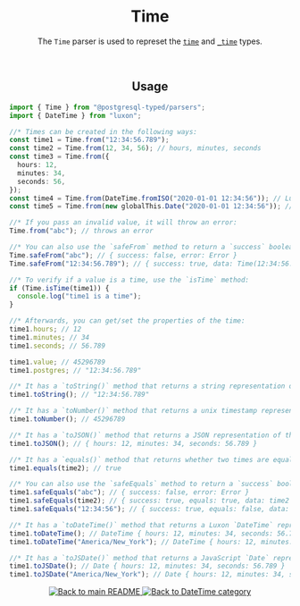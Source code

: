 <h1 align="center">
	Time
</h1>
<p align="center">
  The <code>Time</code> parser is used to represet the <a href="https://www.postgresql.org/docs/current/datatype-datetime.html#DATATYPE-DATETIME-INPUT"><code>time</code></a> and <a href="https://www.postgresql.org/docs/current/datatype-datetime.html#DATATYPE-DATETIME-INPUT"><code>_time</code></a> types.
</p>
<br/>

<!-- Usage -->
<h2 align="center">
	Usage
</h2>

```ts
import { Time } from "@postgresql-typed/parsers";
import { DateTime } from "luxon";

//* Times can be created in the following ways:
const time1 = Time.from("12:34:56.789");
const time2 = Time.from(12, 34, 56); // hours, minutes, seconds
const time3 = Time.from({
  hours: 12,
  minutes: 34,
  seconds: 56,
});
const time4 = Time.from(DateTime.fromISO("2020-01-01 12:34:56")); // Luxon DateTime
const time5 = Time.from(new globalThis.Date("2020-01-01 12:34:56")); // JavaScript Date

//* If you pass an invalid value, it will throw an error:
Time.from("abc"); // throws an error

//* You can also use the `safeFrom` method to return a `success` boolean instead of throwing an error:
Time.safeFrom("abc"); // { success: false, error: Error }
Time.safeFrom("12:34:56.789"); // { success: true, data: Time(12:34:56.789) }

//* To verify if a value is a time, use the `isTime` method:
if (Time.isTime(time1)) {
  console.log("time1 is a time");
}

//* Afterwards, you can get/set the properties of the time:
time1.hours; // 12
time1.minutes; // 34
time1.seconds; // 56.789

time1.value; // 45296789
time1.postgres; // "12:34:56.789"

//* It has a `toString()` method that returns a string representation of the time:
time1.toString(); // "12:34:56.789"

//* It has a `toNumber()` method that returns a unix timestamp representation of the time:
time1.toNumber(); // 45296789

//* It has a `toJSON()` method that returns a JSON representation of the time:
time1.toJSON(); // { hours: 12, minutes: 34, seconds: 56.789 }

//* It has a `equals()` method that returns whether two times are equal:
time1.equals(time2); // true

//* You can also use the `safeEquals` method to return a `success` boolean instead of throwing an error:
time1.safeEquals("abc"); // { success: false, error: Error }
time1.safeEquals(time2); // { success: true, equals: true, data: time2 }
time1.safeEquals("12:34:56"); // { success: true, equals: false, data: Time(12:34:56) }

//* It has a `toDateTime()` method that returns a Luxon `DateTime` representation of the time: (defaults to the current timezone)
time1.toDateTime(); // DateTime { hours: 12, minutes: 34, seconds: 56.789 }
time1.toDateTime("America/New_York"); // DateTime { hours: 12, minutes: 34, seconds: 56.789, zone: "America/New_York" }

//* It has a `toJSDate()` method that returns a JavaScript `Date` representation of the time: (defaults to the current timezone)
time1.toJSDate(); // Date { hours: 12, minutes: 34, seconds: 56.789 }
time1.toJSDate("America/New_York"); // Date { hours: 12, minutes: 34, seconds: 56.789, zone: "America/New_York" }
```

<p align="center">
  <!-- Back to main README button -->
  <a href="../../README.md">
    <img src="https://img.shields.io/badge/-Back%20to%20main%20README-blue" alt="Back to main README" />
  </a>
  <!-- Back to category button -->
  <a href="./DateTime.md">
    <img src="https://img.shields.io/badge/-Back%20to%20DateTime%20category-blue" alt="Back to DateTime category" />
  </a>
</p>